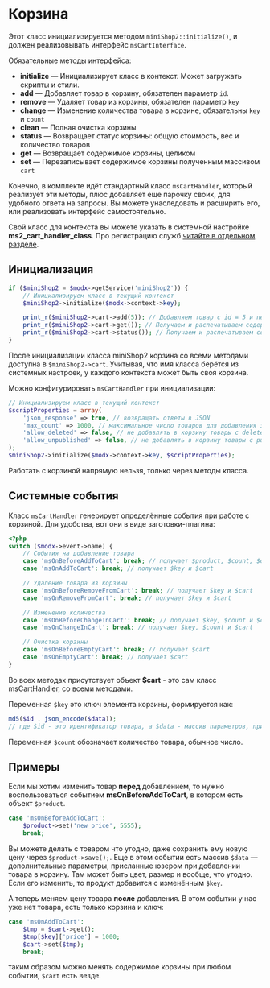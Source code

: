 # Корзина

Этот класс инициализируется методом `miniShop2::initialize()`, и должен реализовывать интерфейс `msCartInterface`.

Обязательные методы интерфейса:

* **initialize** — Инициализирует класс в контекст. Может загружать скрипты и стили.
* **add** — Добавляет товар в корзину, обязателен параметр `id`.
* **remove** — Удаляет товар из корзины, обязателен параметр `key`
* **change** — Изменение количества товара в корзине, обязательны `key` и `count`
* **clean** — Полная очистка корзины
* **status** — Возвращает статус корзины: общую стоимость, вес и количество товаров
* **get** — Возвращает содержимое корзины, целиком
* **set** — Перезаписывает содержимое корзины полученным массивом `cart`

Конечно, в комплекте идёт стандартный класс `msCartHandler`, который реализует эти методы, плюс добавляет еще парочку своих, для удобного ответа на запросы.
Вы можете унаследовать и расширить его, или реализовать интерфейс самостоятельно.

Свой класс для контекста вы можете указать в системной настройке **ms2_cart_handler_class**.
Про регистрацию служб [читайте в отдельном разделе][1].

## Инициализация

``` php
if ($miniShop2 = $modx->getService('miniShop2')) {
    // Инициализируем класс в текущий контекст
    $miniShop2->initialize($modx->context->key);

    print_r($miniShop2->cart->add(5)); // Добавляем товар с id = 5 и печатаем ответ
    print_r($miniShop2->cart->get()); // Получаем и распечатываем содержимое корзины
    print_r($miniShop2->cart->status()); // Получаем и распечатываем состояние корзины
}
```

После инициализации класса miniShop2 корзина со всеми методами доступна в `$miniShop2->cart`.
Учитывая, что имя класса берётся из системных настроек, у каждого контекста может быть своя корзина.

Можно конфигурировать `msCartHandler` при инициализации:

``` php
// Инициализируем класс в текущий контекст
$scriptProperties = array(
    'json_response' => true, // возвращать ответы в JSON
    'max_count' => 1000, // максимальное число товаров для добавления за один раз
    'allow_deleted' => false, // не добавлять в корзину товары с deleted = 1
    'allow_unpublished' => false, // не добавлять в корзину товары с published = 0
);
$miniShop2->initialize($modx->context->key, $scriptProperties);
```

Работать с корзиной напрямую нельзя, только через методы класса.

## Системные события

Класс `msCartHandler` генерирует определённые события при работе с корзиной. Для удобства, вот они в виде заготовки-плагина:

``` php
<?php
switch ($modx->event->name) {
    // События на добавление товара
    case 'msOnBeforeAddToCart': break; // получает $product, $count, $options и $cart
    case 'msOnAddToCart': break; // получает $key и $cart

    // Удаление товара из корзины
    case 'msOnBeforeRemoveFromCart': break; // получает $key и $cart
    case 'msOnRemoveFromCart': break; // получает $key и $cart

    // Изменение количества
    case 'msOnBeforeChangeInCart': break; // получает $key, $count и $cart
    case 'msOnChangeInCart': break; // получает $key, $count и $cart

    // Очистка корзины
    case 'msOnBeforeEmptyCart': break; // получает $cart
    case 'msOnEmptyCart': break; // получает $cart
}
```

Во всех методах присутствует объект **$cart** - это сам класс msCartHandler, со всеми методами.

Переменная `$key` это ключ элемента корзины, формируется как:

``` php
md5($id . json_encode($data));
// где $id - это идентификатор товара, а $data - массив параметров, присланных при добавлении
```

Переменная `$count` обозначает количество товара, обычное число.

## Примеры

Если мы хотим изменить товар **перед** добавлением, то нужно воспользоваться событием **msOnBeforeAddToCart**, в котором есть объект `$product`.

``` php
case 'msOnBeforeAddToCart':
    $product->set('new_price', 5555);
    break;
```

Вы можете делать с товаром что угодно, даже сохранить ему новую цену через `$product->save();`.
Еще в этом событии есть массив `$data` — дополнительные параметры, присланные юзером при добавлении товара в корзину.
Там может быть цвет, размер и вообще, что угодно. Если его изменить, то продукт добавится с изменённым `$key`.

А теперь меняем цену товара **после** добавления. В этом событии у нас уже нет товара, есть только корзина и ключ:

``` php
case 'msOnAddToCart':
    $tmp = $cart->get();
    $tmp[$key]['price'] = 1000;
    $cart->set($tmp);
    break;
```

таким образом можно менять содержимое корзины при любом событии, `$cart` есть везде.

[1]: /components/02_miniShop2/03_Разработка/03_Службы/10_Подключение.md
